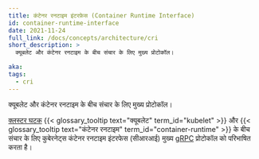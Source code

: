 ```yaml
---
title: कंटेनर रनटाइम इंटरफ़ेस (Container Runtime Interface)
id: container-runtime-interface
date: 2021-11-24
full_link: /docs/concepts/architecture/cri
short_description: >
  क्यूबलेट और कंटेनर रनटाइम के बीच संचार के लिए मुख्य प्रोटोकॉल।

aka:
tags:
  - cri
---
```


क्यूबलेट और कंटेनर रनटाइम के बीच संचार के लिए मुख्य प्रोटोकॉल।

<!--more-->

[क्लस्टर घटक](/docs/concepts/overview/components/#node-components) {{< glossary_tooltip text="क्यूबलेट" term_id="kubelet" >}} और {{< glossary_tooltip text="कंटेनर रनटाइम" term_id="container-runtime" >}} के बीच संचार के लिए कुबेरनेट्स कंटेनर रनटाइम इंटरफेस (सीआरआई) मुख्य [gRPC](https://grpc.io) प्रोटोकॉल को परिभाषित करता है।
